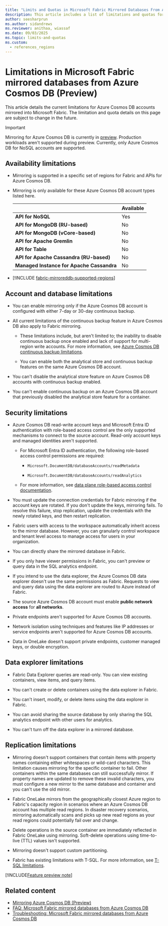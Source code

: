 ```yaml
---
title: "Limits and Quotas in Microsoft Fabric Mirrored Databases From Azure Cosmos DB (Preview)"
description: This article includes a list of limitations and quotas for Microsoft Fabric mirrored databases from Azure Cosmos DB.
author: seesharprun
ms.author: sidandrews
ms.reviewer: anithaa, wiassaf
ms.date: 09/03/2025
ms.topic: limits-and-quotas
ms.custom:
  - references_regions
---
```


# Limitations in Microsoft Fabric mirrored databases from Azure Cosmos DB (Preview)

This article details the current limitations for Azure Cosmos DB accounts mirrored into Microsoft Fabric. The limitation and quota details on this page are subject to change in the future.

> [!IMPORTANT]
> Mirroring for Azure Cosmos DB is currently in [preview](../fundamentals/preview.md). Production workloads aren't supported during preview. Currently, only Azure Cosmos DB for NoSQL accounts are supported.

## Availability limitations

- Mirroring is supported in a specific set of regions for Fabric and APIs for Azure Cosmos DB.

- Mirroring is only available for these Azure Cosmos DB account types listed here.

  | | Available |
  | --- | --- |
  | **API for NoSQL** | Yes |
  | **API for MongoDB (RU-based)** | No |
  | **API for MongoDB (vCore-based)** | No |
  | **API for Apache Gremlin** | No |
  | **API for Table** | No |
  | **API for Apache Cassandra (RU-based)** | No |
  | **Managed Instance for Apache Cassandra** | No |

- [!INCLUDE [fabric-mirroreddb-supported-regions](../mirroring/includes/fabric-mirroreddb-supported-regions.md)]

## Account and database limitations

- You can enable mirroring only if the Azure Cosmos DB account is configured with either 7-day or 30-day continuous backup.

- All current limitations of the continuous backup feature in Azure Cosmos DB also apply to Fabric mirroring.

  - These limitations include, but aren't limited to; the inability to disable continuous backup once enabled and lack of support for multi-region write accounts. For more information, see [Azure Cosmos DB continuous backup limitations](/azure/cosmos-db/continuous-backup-restore-introduction#current-limitations).

  - You can enable both the analytical store and continuous backup features on the same Azure Cosmos DB account.

- You can't disable the analytical store feature on Azure Cosmos DB accounts with continuous backup enabled.

- You can't enable continuous backup on an Azure Cosmos DB account that previously disabled the analytical store feature for a container.

## Security limitations

- Azure Cosmos DB read-write account keys and Microsoft Entra ID authentication with role-based access control are the only supported mechanisms to connect to the source account. Read-only account keys and managed identities aren't supported.

  - For Microsoft Entra ID authentication, the following role-based access control permissions are required:

    - `Microsoft.DocumentDB/databaseAccounts/readMetadata`

    - `Microsoft.DocumentDB/databaseAccounts/readAnalytics`  

  - For more information, see [data plane role-based access control documentation](/azure/cosmos-db/nosql/how-to-grant-data-plane-access).

- You must update the connection credentials for Fabric mirroring if the account keys are rotated. If you don't update the keys, mirroring fails. To resolve this failure, stop replication, update the credentials with the newly rotated keys, and then restart replication.

- Fabric users with access to the workspace automatically inherit access to the mirror database. However, you can granularly control workspace and tenant level access to manage access for users in your organization.

- You can directly share the mirrored database in Fabric.

- If you only have viewer permissions in Fabric, you can't preview or query data in the SQL analytics endpoint.

- If you intend to use the data explorer, the Azure Cosmos DB data explorer doesn't use the same permissions as Fabric. Requests to view and query data using the data explorer are routed to Azure instead of Fabric.

- The source Azure Cosmos DB account must enable **public network access** for **all networks**.

- Private endpoints aren't supported for Azure Cosmos DB accounts.

- Network isolation using techniques and features like IP addresses or service endpoints aren't supported for Azure Cosmos DB accounts.

- Data in OneLake doesn't support private endpoints, customer managed keys, or double encryption.

## Data explorer limitations

- Fabric Data Explorer queries are read-only. You can view existing containers, view items, and query items.

- You can't create or delete containers using the data explorer in Fabric.

- You can't insert, modify, or delete items using the data explorer in Fabric.

- You can avoid sharing the source database by only sharing the SQL analytics endpoint with other users for analytics.

- You can't turn off the data explorer in a mirrored database.

## Replication limitations

- Mirroring doesn't support containers that contain items with property names containing either whitespaces or wild-card characters. This limitation causes mirroring for the specific container to fail. Other containers within the same databases can still successfully mirror. If property names are updated to remove these invalid characters, you must configure a new mirror to the same database and container and you can't use the old mirror.

- Fabric OneLake mirrors from the geographically closest Azure region to Fabric's capacity region in scenarios where an Azure Cosmos DB account has multiple read regions. In disaster recovery scenarios, mirroring automatically scans and picks up new read regions as your read regions could potentially fail over and change.

- Delete operations in the source container are immediately reflected in Fabric OneLake using mirroring. Soft-delete operations using time-to-live (TTL) values isn't supported.

- Mirroring doesn't support custom partitioning.

- Fabric has existing limitations with T-SQL. For more information, see [T-SQL limitations](../data-warehouse/tsql-surface-area.md#limitations).

[!INCLUDE[Feature preview note](includes/cosmos-db-mirroring-limitations.md)]

## Related content

- [Mirroring Azure Cosmos DB (Preview)](../mirroring/azure-cosmos-db.md)
- [FAQ: Microsoft Fabric mirrored databases from Azure Cosmos DB](../mirroring/azure-cosmos-db-faq.yml)
- [Troubleshooting: Microsoft Fabric mirrored databases from Azure Cosmos DB](../mirroring/azure-cosmos-db-troubleshooting.yml)
